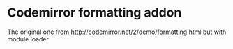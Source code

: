 # Codemirror formatting addon

The original one from http://codemirror.net/2/demo/formatting.html but with module loader
